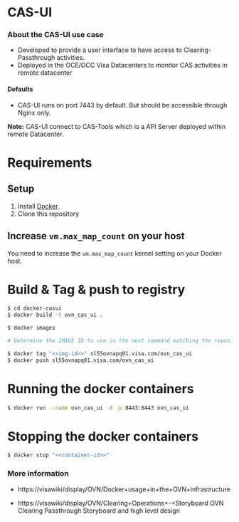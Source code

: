 
# CAS-UI

### About the **CAS-UI** use case 

* Developed to provide a user interface to have access to Clearing-Passthrough activities.
* Deployed in the OCE/OCC Visa Datacenters to monitor CAS activities in remote datacenter

#### Defaults
* CAS-UI runs on port 7443 by default. But should be accessible through Nginx only.

**Note:** CAS-UI connect to CAS-Tools which is a API Server deployed within remote Datacenter.


# Requirements

## Setup

1. Install [Docker](http://docker.io).
3. Clone this repository

## Increase `vm.max_map_count` on your host

You need to increase the `vm.max_map_count` kernel setting on your Docker host.


# Build & Tag & push to registry

```bash
$ cd docker-casui
$ docker build -t ovn_cas_ui .
```

```bash
$ docker images

# Determine the IMAGE ID to use in the next command matching the repository

$ docker tag "<<img-id>>" sl55ovnapq01.visa.com/ovn_cas_ui 
$ docker push sl55ovnapq01.visa.com/ovn_cas_ui 
```


# Running the docker containers

```bash
$ docker run --name ovn_cas_ui -d -p 8443:8443 ovn_cas_ui
```

# Stopping the docker containers

```bash
$ docker stop "<<container-id>>"
```

### More information
- https://visawiki/display/OVN/Docker+usage+in+the+OVN+infrastructure

- https://visawiki/display/OVN/Clearing+Operations+-+Storyboard OVN Clearing Passthrough Storyboard and high level design
